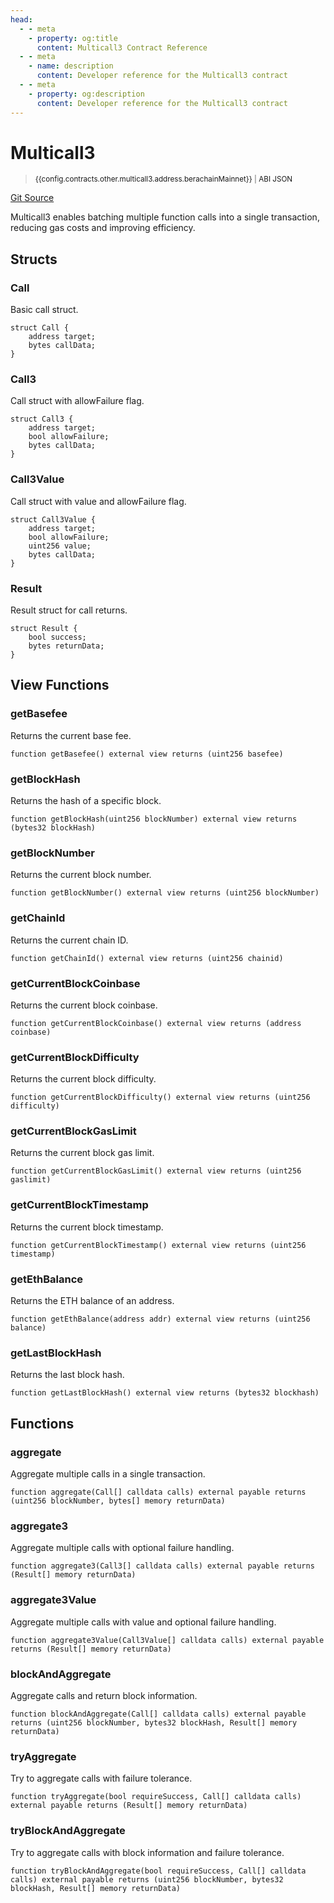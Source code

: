 ```yaml
---
head:
  - - meta
    - property: og:title
      content: Multicall3 Contract Reference
  - - meta
    - name: description
      content: Developer reference for the Multicall3 contract
  - - meta
    - property: og:description
      content: Developer reference for the Multicall3 contract
---
```


<script setup>
  import config from '@berachain/config/constants.json';
</script>

# Multicall3

> <small><a target="_blank" :href="config.websites.berascan.url + 'address/' + config.contracts.other.multicall3.address.berachainMainnet">{{config.contracts.other.multicall3.address.berachainMainnet}}</a><span v-if="config.contracts.other.multicall3.abi">&nbsp;|&nbsp;<a target="_blank" :href="config.contracts.other.multicall3.abi">ABI JSON</a></span></small>

[Git Source](https://github.com/berachain/contracts/blob/main/src/base/Multicall3.sol)

Multicall3 enables batching multiple function calls into a single transaction, reducing gas costs and improving efficiency.

## Structs

### Call

Basic call struct.

```solidity
struct Call {
    address target;
    bytes callData;
}
```

### Call3

Call struct with allowFailure flag.

```solidity
struct Call3 {
    address target;
    bool allowFailure;
    bytes callData;
}
```

### Call3Value

Call struct with value and allowFailure flag.

```solidity
struct Call3Value {
    address target;
    bool allowFailure;
    uint256 value;
    bytes callData;
}
```

### Result

Result struct for call returns.

```solidity
struct Result {
    bool success;
    bytes returnData;
}
```

## View Functions

### getBasefee

Returns the current base fee.

```solidity
function getBasefee() external view returns (uint256 basefee)
```

### getBlockHash

Returns the hash of a specific block.

```solidity
function getBlockHash(uint256 blockNumber) external view returns (bytes32 blockHash)
```

### getBlockNumber

Returns the current block number.

```solidity
function getBlockNumber() external view returns (uint256 blockNumber)
```

### getChainId

Returns the current chain ID.

```solidity
function getChainId() external view returns (uint256 chainid)
```

### getCurrentBlockCoinbase

Returns the current block coinbase.

```solidity
function getCurrentBlockCoinbase() external view returns (address coinbase)
```

### getCurrentBlockDifficulty

Returns the current block difficulty.

```solidity
function getCurrentBlockDifficulty() external view returns (uint256 difficulty)
```

### getCurrentBlockGasLimit

Returns the current block gas limit.

```solidity
function getCurrentBlockGasLimit() external view returns (uint256 gaslimit)
```

### getCurrentBlockTimestamp

Returns the current block timestamp.

```solidity
function getCurrentBlockTimestamp() external view returns (uint256 timestamp)
```

### getEthBalance

Returns the ETH balance of an address.

```solidity
function getEthBalance(address addr) external view returns (uint256 balance)
```

### getLastBlockHash

Returns the last block hash.

```solidity
function getLastBlockHash() external view returns (bytes32 blockhash)
```

## Functions

### aggregate

Aggregate multiple calls in a single transaction.

```solidity
function aggregate(Call[] calldata calls) external payable returns (uint256 blockNumber, bytes[] memory returnData)
```

### aggregate3

Aggregate multiple calls with optional failure handling.

```solidity
function aggregate3(Call3[] calldata calls) external payable returns (Result[] memory returnData)
```

### aggregate3Value

Aggregate multiple calls with value and optional failure handling.

```solidity
function aggregate3Value(Call3Value[] calldata calls) external payable returns (Result[] memory returnData)
```

### blockAndAggregate

Aggregate calls and return block information.

```solidity
function blockAndAggregate(Call[] calldata calls) external payable returns (uint256 blockNumber, bytes32 blockHash, Result[] memory returnData)
```

### tryAggregate

Try to aggregate calls with failure tolerance.

```solidity
function tryAggregate(bool requireSuccess, Call[] calldata calls) external payable returns (Result[] memory returnData)
```

### tryBlockAndAggregate

Try to aggregate calls with block information and failure tolerance.

```solidity
function tryBlockAndAggregate(bool requireSuccess, Call[] calldata calls) external payable returns (uint256 blockNumber, bytes32 blockHash, Result[] memory returnData)
```
